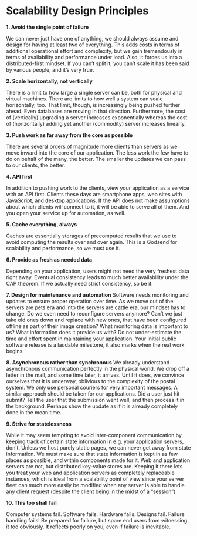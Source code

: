 <h1>Scalability Design Principles</h1>

**1. Avoid the single point of failure**

We can never just have one of anything, we should always assume and design for having at least two of everything. This adds costs in terms of additional operational effort and complexity, but we gain tremendously in terms of availability and performance under load. Also, it forces us into a distributed-first mindset. If you can’t split it, you can’t scale it has been said by various people, and it’s very true.

**2. Scale horizontally, not vertically**

There is a limit to how large a single server can be, both for physical and virtual machines. There are limits to how well a system can scale horizontally, too. That limit, though, is increasingly being pushed further ahead. Even databases are moving in that direction. Furthermore, the cost of (vertically) upgrading a server increases exponentially whereas the cost of (horizontally) adding yet another (commodity) server increases linearly.


**3. Push work as far away from the core as possible**

There are several orders of magnitude more clients than servers as we move inward into the core of our application. The less work the few have to do on behalf of the many, the better. The smaller the updates we can pass to our clients, the better.


**4. API first**

In addition to pushing work to the clients, view your application as a service with an API first. Clients these days are smartphone apps, web sites with JavaScript, and desktop applications. If the API does not make assumptions about which clients will connect to it, it will be able to serve all of them. And you open your service up for automation, as well.


**5. Cache everything, always**

Caches are essentially storages of precomputed results that we use to avoid computing the results over and over again. This is a Godsend for scalability and performance, so we must use it.

**6. Provide as fresh as needed data**

Depending on your application, users might not need the very freshest data right away. Eventual consistency leads to much better availability under the CAP theorem. If we actually need strict consistency, so be it.


**7. Design for maintenance and automation**
Software needs monitoring and updates to ensure proper operation over time. As we move out of the servers are pets era and into the servers are cattle era, our mindset has to change. Do we even need to reconfigure servers anymore? Can’t we just take old ones down and replace with new ones, that have been configured offline as part of their image creation? What monitoring data is important to us? What information does it provide us with? Do not under-estimate the time and effort spent in maintaining your application. Your initial public software release is a laudable milestone, it also marks when the real work begins.

**8. Asynchronous rather than synchronous**
We already understand asynchronous communication perfectly in the physical world. We drop off a letter in the mail, and some time later, it arrives. Until it does, we convince ourselves that it is underway, oblivious to the complexity of the postal system. We only use personal couriers for very important messages. A similar approach should be taken for our applications. Did a user just hit submit? Tell the user that the submission went well, and then process it in the background. Perhaps show the update as if it is already completely done in the mean time.


**9. Strive for statelessness**

While it may seem tempting to avoid inter-component communication by keeping track of certain state information in e.g. your application servers, don’t. Unless we host purely static pages, we can never get away from state information. We must make sure that state information is kept in as few places as possible, and within components made for it. Web and application servers are not, but distributed key-value stores are. Keeping it there lets you treat your web and application servers as completely replaceable instances, which is ideal from a scalability point of view since your server fleet can much more easily be modified when any server is able to handle any client request (despite the client being in the midst of a “session”).


**10. This too shall fail**

Computer systems fail. Software fails. Hardware fails. Designs fail. Failure handling fails! Be prepared for failure, but spare end users from witnessing it too obviously. It reflects poorly on you, even if failure is inevitable.
